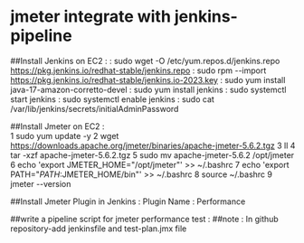 # jmeter integrate with jenkins-pipeline

##Install Jenkins on EC2 :
    :  sudo wget -O /etc/yum.repos.d/jenkins.repo https://pkg.jenkins.io/redhat-stable/jenkins.repo
    :  sudo rpm --import https://pkg.jenkins.io/redhat-stable/jenkins.io-2023.key
    :  sudo yum install java-17-amazon-corretto-devel
    :  sudo yum install jenkins
    :  sudo systemctl start jenkins
    :  sudo systemctl enable jenkins
    :  sudo cat /var/lib/jenkins/secrets/initialAdminPassword
    
 ##Install Jmeter on EC2 :   
    1  sudo yum update -y
    2  wget https://downloads.apache.org/jmeter/binaries/apache-jmeter-5.6.2.tgz
    3  ll
    4  tar -xzf apache-jmeter-5.6.2.tgz
    5  sudo mv apache-jmeter-5.6.2 /opt/jmeter
    6  echo 'export JMETER_HOME="/opt/jmeter"' >> ~/.bashrc
    7  echo 'export PATH="$PATH:$JMETER_HOME/bin"' >> ~/.bashrc
    8   source ~/.bashrc
    9   jmeter --version
    
##Install Jmeter Plugin in Jenkins :
   Plugin Name : Performance
   
##write a pipeline script for jmeter performance test :
##note : In github repository-add jenkinsfile and test-plan.jmx file 

